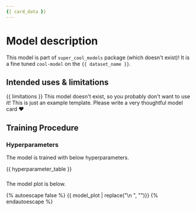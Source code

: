 ```yaml
---
{{ card_data }}
---
```


# Model description

This model is part of `super_cool_models` package (which doesn't exist)! It is a fine tuned `cool-model` on the `{{ dataset_name }}`.

## Intended uses & limitations

{{ limitations }}
This model doesn't exist, so you probably don't want to use it! This is just an example template. Please write a very thoughtful model card ❤️

## Training Procedure

### Hyperparameters

The model is trained with below hyperparameters.


{{ hyperparameter_table }}


###

The model plot is below.

{% autoescape false %}
  {{ model_plot | replace("\n             ", "")}}
{% endautoescape %}
